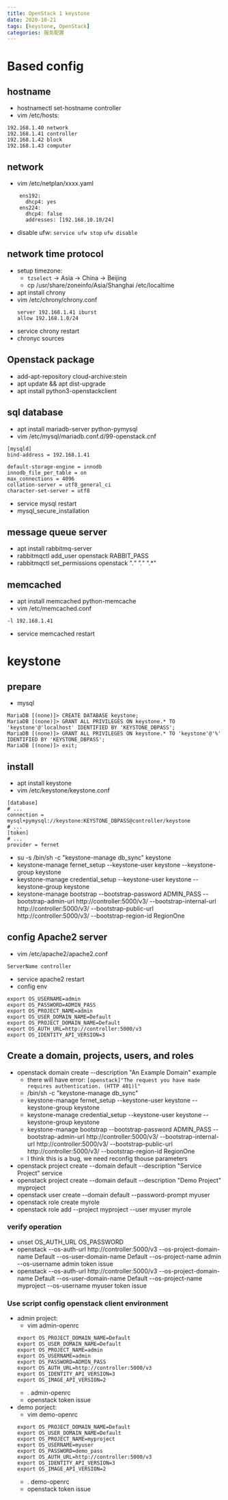 ```yaml
---
title: OpenStack 1 keystone
date: 2020-10-21
tags: [keystone, OpenStack]
categories: 服务配置
---
```


# Based config

## hostname
- hostnamectl set-hostname controller
- vim /etc/hosts:
```shell
192.168.1.40 network
192.168.1.41 controller
192.168.1.42 block
192.168.1.43 computer
```

## network
- vim /etc/netplan/xxxx.yaml
```shell
    ens192:
      dhcp4: yes
    ens224:
      dhcp4: false
      addresses: [192.168.10.10/24]
```
- disable ufw: `service ufw stop` `ufw disable`
## network time protocol
- setup timezone:
	- `tzselect` -> Asia -> China -> Beijing
	- cp /usr/share/zoneinfo/Asia/Shanghai /etc/localtime
- apt install chrony
- vim /etc/chrony/chrony.conf
	```shell
	server 192.168.1.41 iburst
	allow 192.168.1.0/24
	```
- service chrony restart
- chronyc sources

## Openstack package
- add-apt-repository cloud-archive:stein
- apt update && apt dist-upgrade
- apt install python3-openstackclient

## sql database
- apt install mariadb-server python-pymysql
- vim /etc/mysql/mariadb.conf.d/99-openstack.cnf
```shell
[mysqld]
bind-address = 192.168.1.41

default-storage-engine = innodb
innodb_file_per_table = on
max_connections = 4096
collation-server = utf8_general_ci
character-set-server = utf8
```
- service mysql restart
- mysql_secure_installation

## message queue server
- apt install rabbitmq-server
- rabbitmqctl add_user openstack RABBIT_PASS
- rabbitmqctl set_permissions openstack ".*" ".*" ".*"

## memcached
- apt install memcached python-memcache
- vim /etc/memcached.conf
```shell
-l 192.168.1.41
```
- service memcached restart

# keystone
## prepare
- mysql
```shell
MariaDB [(none)]> CREATE DATABASE keystone;
MariaDB [(none)]> GRANT ALL PRIVILEGES ON keystone.* TO 'keystone'@'localhost' IDENTIFIED BY 'KEYSTONE_DBPASS';
MariaDB [(none)]> GRANT ALL PRIVILEGES ON keystone.* TO 'keystone'@'%' IDENTIFIED BY 'KEYSTONE_DBPASS';
MariaDB [(none)]> exit;
```

## install
- apt install keystone
- vim /etc/keystone/keystone.conf
```shell
[database]
# ...
connection = mysql+pymysql://keystone:KEYSTONE_DBPASS@controller/keystone
# ...
[token]
# ...
provider = fernet
```
- su -s /bin/sh -c "keystone-manage db_sync" keystone
- keystone-manage fernet_setup --keystone-user keystone --keystone-group keystone
- keystone-manage credential_setup --keystone-user keystone --keystone-group keystone
- keystone-manage bootstrap --bootstrap-password ADMIN_PASS --bootstrap-admin-url http://controller:5000/v3/ --bootstrap-internal-url http://controller:5000/v3/ --bootstrap-public-url http://controller:5000/v3/ --bootstrap-region-id RegionOne

## config Apache2 server
- vim /etc/apache2/apache2.conf
```shell
ServerName controller
```
- service apache2 restart
- config env
```shell
export OS_USERNAME=admin
export OS_PASSWORD=ADMIN_PASS
export OS_PROJECT_NAME=admin
export OS_USER_DOMAIN_NAME=Default
export OS_PROJECT_DOMAIN_NAME=Default
export OS_AUTH_URL=http://controller:5000/v3
export OS_IDENTITY_API_VERSION=3
```

## Create a domain, projects, users, and roles
- openstack domain create --description "An Example Domain" example
	- there will have error: `[openstack]"The request you have made requires authentication. (HTTP 401)l"`
	- /bin/sh -c "keystone-manage db_sync"
	- keystone-manage fernet_setup --keystone-user keystone --keystone-group keystone
	- keystone-manage credential_setup --keystone-user keystone --keystone-group keystone
	- keystone-manage bootstrap --bootstrap-password ADMIN_PASS --bootstrap-admin-url http://controller:5000/v3/ --bootstrap-internal-url http://controller:5000/v3/ --bootstrap-public-url http://controller:5000/v3/ --bootstrap-region-id RegionOne
	- I think this is a bug, we need reconfig thouse parameters
- openstack project create --domain default --description "Service Project" service
- openstack project create --domain default --description "Demo Project" myproject
- openstack user create --domain default --password-prompt myuser
- openstack role create myrole
- openstack role add --project myproject --user myuser myrole
### verify operation
- unset OS_AUTH_URL OS_PASSWORD
- openstack --os-auth-url http://controller:5000/v3 --os-project-domain-name Default --os-user-domain-name Default --os-project-name admin --os-username admin token issue
- openstack --os-auth-url http://controller:5000/v3 --os-project-domain-name Default --os-user-domain-name Default --os-project-name myproject --os-username myuser token issue
### Use script config openstack client environment
- admin project:
	- vim admin-openrc
	```shell
	export OS_PROJECT_DOMAIN_NAME=Default
	export OS_USER_DOMAIN_NAME=Default
	export OS_PROJECT_NAME=admin
	export OS_USERNAME=admin
	export OS_PASSWORD=ADMIN_PASS
	export OS_AUTH_URL=http://controller:5000/v3
	export OS_IDENTITY_API_VERSION=3
	export OS_IMAGE_API_VERSION=2
	```
	- . admin-openrc
	- openstack token issue
- demo porject:
	- vim demo-openrc
	```shell
	export OS_PROJECT_DOMAIN_NAME=Default
	export OS_USER_DOMAIN_NAME=Default
	export OS_PROJECT_NAME=myproject
	export OS_USERNAME=myuser
	export OS_PASSWORD=demo_pass
	export OS_AUTH_URL=http://controller:5000/v3
	export OS_IDENTITY_API_VERSION=3
	export OS_IMAGE_API_VERSION=2
	```
	- . demo-openrc
	- openstack token issue


